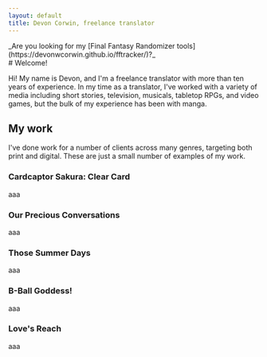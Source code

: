 ```yaml
---
layout: default
title: Devon Corwin, freelance translator
---
```

<div style="width: auto;">
  _Are you looking for my [Final Fantasy Randomizer tools](https://devonwcorwin.github.io/fftracker/)?_
</div>
# Welcome!

Hi! My name is Devon, and I'm a freelance translator with more than ten years of experience. 
In my time as a translator, I've worked with a variety of media including short stories, television, 
musicals, tabletop RPGs, and video games, but the bulk of my experience has been with manga.

## My work

I've done work for a number of clients across many genres, targeting both print and digital. 
These are just a small number of examples of my work.

### Cardcaptor Sakura: Clear Card

aaa

### Our Precious Conversations

aaa

### Those Summer Days

aaa

### B-Ball Goddess!

aaa

### Love's Reach

aaa
